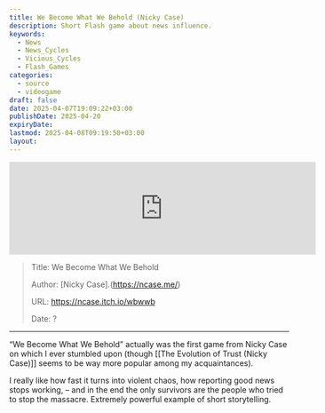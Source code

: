 ```yaml
---
title: We Become What We Behold (Nicky Case)
description: Short Flash game about news influence.
keywords:
  - News
  - News_Cycles
  - Vicious_Cycles
  - Flash_Games
categories:
  - source
  - videogame
draft: false
date: 2025-04-07T19:09:22+03:00
publishDate: 2025-04-20
expiryDate: 
lastmod: 2025-04-08T09:19:50+03:00
layout:
---
```

<iframe src="https://itch.io/embed/92115" width="552" height="167" frameborder="0"><a href="https://ncase.itch.io/wbwwb">We Become What We Behold by Nicky Case!</a></iframe>

> Title: We Become What We Behold
> 
> Author: [Nicky Case].(https://ncase.me/)
> 
> URL: https://ncase.itch.io/wbwwb
> 
> Date: ?

---

“We Become What We Behold” actually was the first game from Nicky Case on which I ever stumbled upon (though [[The Evolution of Trust (Nicky Case)]] seems to be way more popular among my acquaintances).

I really like how fast it turns into violent chaos, how reporting good news stops working, – and in the end the only survivors are the people who tried to stop the massacre. Extremely powerful example of short storytelling.
